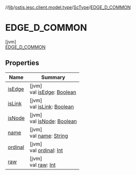 //[lib](../../../../index.md)/[ostis.jesc.client.model.type](../../index.md)/[ScType](../index.md)/[EDGE_D_COMMON](index.md)

# EDGE_D_COMMON

[jvm]\
[EDGE_D_COMMON](index.md)

## Properties

| Name | Summary |
|---|---|
| [isEdge](../is-edge.md) | [jvm]<br>val [isEdge](../is-edge.md): [Boolean](https://kotlinlang.org/api/latest/jvm/stdlib/kotlin/-boolean/index.html) |
| [isLink](../is-link.md) | [jvm]<br>val [isLink](../is-link.md): [Boolean](https://kotlinlang.org/api/latest/jvm/stdlib/kotlin/-boolean/index.html) |
| [isNode](../is-node.md) | [jvm]<br>val [isNode](../is-node.md): [Boolean](https://kotlinlang.org/api/latest/jvm/stdlib/kotlin/-boolean/index.html) |
| [name](../../../ostis.jesc.memory.element.node/-sc-node-type/-v-a-r_-m-a-t-e-r-i-a-l/index.md#-372974862%2FProperties%2F1299105613) | [jvm]<br>val [name](../../../ostis.jesc.memory.element.node/-sc-node-type/-v-a-r_-m-a-t-e-r-i-a-l/index.md#-372974862%2FProperties%2F1299105613): [String](https://kotlinlang.org/api/latest/jvm/stdlib/kotlin/-string/index.html) |
| [ordinal](../../../ostis.jesc.memory.element.node/-sc-node-type/-v-a-r_-m-a-t-e-r-i-a-l/index.md#-739389684%2FProperties%2F1299105613) | [jvm]<br>val [ordinal](../../../ostis.jesc.memory.element.node/-sc-node-type/-v-a-r_-m-a-t-e-r-i-a-l/index.md#-739389684%2FProperties%2F1299105613): [Int](https://kotlinlang.org/api/latest/jvm/stdlib/kotlin/-int/index.html) |
| [raw](../raw.md) | [jvm]<br>val [raw](../raw.md): [Int](https://kotlinlang.org/api/latest/jvm/stdlib/kotlin/-int/index.html) |
